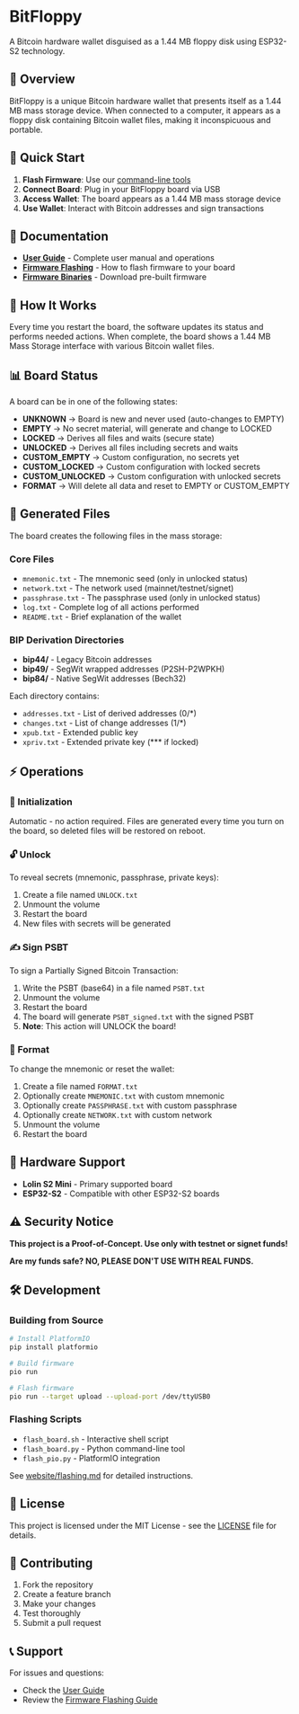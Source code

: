 # BitFloppy

A Bitcoin hardware wallet disguised as a 1.44 MB floppy disk using ESP32-S2 technology.

## 🎯 Overview

BitFloppy is a unique Bitcoin hardware wallet that presents itself as a 1.44 MB mass storage device. When connected to a computer, it appears as a floppy disk containing Bitcoin wallet files, making it inconspicuous and portable.

## 🚀 Quick Start

1. **Flash Firmware**: Use our [command-line tools](website/flashing.md)
2. **Connect Board**: Plug in your BitFloppy board via USB
3. **Access Wallet**: The board appears as a 1.44 MB mass storage device
4. **Use Wallet**: Interact with Bitcoin addresses and sign transactions

## 📁 Documentation

- **[User Guide](website/index.md)** - Complete user manual and operations
- **[Firmware Flashing](website/flashing.md)** - How to flash firmware to your board
- **[Firmware Binaries](website/binaries/)** - Download pre-built firmware

## 🔧 How It Works

Every time you restart the board, the software updates its status and performs needed actions. When complete, the board shows a 1.44 MB Mass Storage interface with various Bitcoin wallet files.

## 📊 Board Status

A board can be in one of the following states:

- **UNKNOWN** → Board is new and never used (auto-changes to EMPTY)
- **EMPTY** → No secret material, will generate and change to LOCKED
- **LOCKED** → Derives all files and waits (secure state)
- **UNLOCKED** → Derives all files including secrets and waits
- **CUSTOM_EMPTY** → Custom configuration, no secrets yet
- **CUSTOM_LOCKED** → Custom configuration with locked secrets
- **CUSTOM_UNLOCKED** → Custom configuration with unlocked secrets
- **FORMAT** → Will delete all data and reset to EMPTY or CUSTOM_EMPTY

## 📄 Generated Files

The board creates the following files in the mass storage:

### Core Files
- `mnemonic.txt` - The mnemonic seed (only in unlocked status)
- `network.txt` - The network used (mainnet/testnet/signet)
- `passphrase.txt` - The passphrase used (only in unlocked status)
- `log.txt` - Complete log of all actions performed
- `README.txt` - Brief explanation of the wallet

### BIP Derivation Directories
- **bip44/** - Legacy Bitcoin addresses
- **bip49/** - SegWit wrapped addresses (P2SH-P2WPKH)
- **bip84/** - Native SegWit addresses (Bech32)

Each directory contains:
- `addresses.txt` - List of derived addresses (0/*)
- `changes.txt` - List of change addresses (1/*)
- `xpub.txt` - Extended public key
- `xpriv.txt` - Extended private key (*** if locked)

## ⚡ Operations

### 🔄 Initialization
Automatic - no action required. Files are generated every time you turn on the board, so deleted files will be restored on reboot.

### 🔓 Unlock
To reveal secrets (mnemonic, passphrase, private keys):
1. Create a file named `UNLOCK.txt`
2. Unmount the volume
3. Restart the board
4. New files with secrets will be generated

### ✍️ Sign PSBT
To sign a Partially Signed Bitcoin Transaction:
1. Write the PSBT (base64) in a file named `PSBT.txt`
2. Unmount the volume
3. Restart the board
4. The board will generate `PSBT_signed.txt` with the signed PSBT
5. **Note**: This action will UNLOCK the board!

### 🔄 Format
To change the mnemonic or reset the wallet:
1. Create a file named `FORMAT.txt`
2. Optionally create `MNEMONIC.txt` with custom mnemonic
3. Optionally create `PASSPHRASE.txt` with custom passphrase
4. Optionally create `NETWORK.txt` with custom network
5. Unmount the volume
6. Restart the board

## 🔧 Hardware Support

- **Lolin S2 Mini** - Primary supported board
- **ESP32-S2** - Compatible with other ESP32-S2 boards

## ⚠️ Security Notice

**This project is a Proof-of-Concept. Use only with testnet or signet funds!**

**Are my funds safe? NO, PLEASE DON'T USE WITH REAL FUNDS.**

## 🛠️ Development

### Building from Source
```bash
# Install PlatformIO
pip install platformio

# Build firmware
pio run

# Flash firmware
pio run --target upload --upload-port /dev/ttyUSB0
```

### Flashing Scripts
- `flash_board.sh` - Interactive shell script
- `flash_board.py` - Python command-line tool
- `flash_pio.py` - PlatformIO integration

See [website/flashing.md](website/flashing.md) for detailed instructions.

## 📄 License

This project is licensed under the MIT License - see the [LICENSE](LICENSE) file for details.

## 🤝 Contributing

1. Fork the repository
2. Create a feature branch
3. Make your changes
4. Test thoroughly
5. Submit a pull request

## 📞 Support

For issues and questions:
- Check the [User Guide](website/index.md)
- Review the [Firmware Flashing Guide](website/flashing.md)
